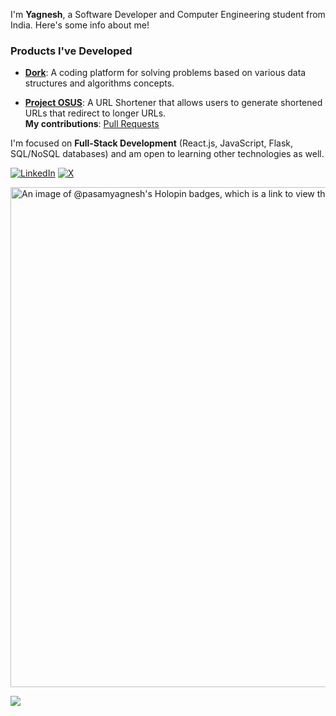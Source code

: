 
I'm **Yagnesh**, a Software Developer and Computer Engineering student from India. Here's some info about me!


### Products I've Developed

- [**Dork**](https://dork-application.vercel.app/): A coding platform for solving problems based on various data structures and algorithms concepts.

- [**Project OSUS**](https://project-osus.vercel.app/): A URL Shortener that allows users to generate shortened URLs that redirect to longer URLs.  
  **My contributions**: [Pull Requests](https://github.com/harshithtunuguntla/project-osus/pulls?q=is%3Apr+is%3Aclosed+author%3Apasamyagnesh)



I'm focused on **Full-Stack Development** (React.js, JavaScript, Flask, SQL/NoSQL databases) and am open to learning other technologies as well.

[![LinkedIn](https://img.shields.io/badge/LinkedIn-%230077B5.svg?logo=linkedin&logoColor=white)](https://linkedin.com/in/yagneshpasam) 
[![X](https://img.shields.io/badge/X-black.svg?logo=X&logoColor=white)](https://x.com/yagneshpasam)

<a href="https://holopin.io/@pasamyagnesh">
    <img src="https://holopin.me/pasamyagnesh" alt="An image of @pasamyagnesh's Holopin badges, which is a link to view their full Holopin profile" width="800"/>
</a>


[![](https://visitcount.itsvg.in/api?id=pasamyagnesh&icon=0&color=3)](https://visitcount.itsvg.in)

<!-- Proudly created with GPRM ( https://gprm.itsvg.in ) -->
